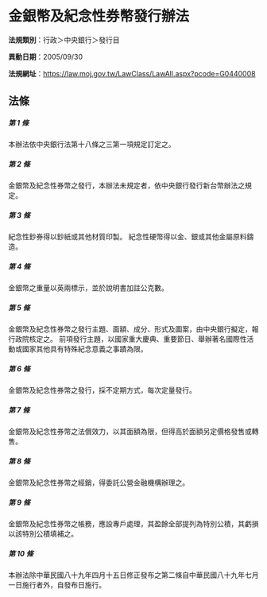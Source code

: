 # 金銀幣及紀念性券幣發行辦法

**法規類別**：行政＞中央銀行＞發行目

**異動日期**：2005/09/30  

**法規網址**：https://law.moj.gov.tw/LawClass/LawAll.aspx?pcode=G0440008





## 法條
##### 第 1 條
本辦法依中央銀行法第十八條之三第一項規定訂定之。

##### 第 2 條
金銀幣及紀念性券幣之發行，本辦法未規定者，依中央銀行發行新台幣辦法之規定。

##### 第 3 條
紀念性鈔券得以鈔紙或其他材質印製。
紀念性硬幣得以金、銀或其他金屬原料鑄造。

##### 第 4 條
金銀幣之重量以英兩標示，並於說明書加註公克數。

##### 第 5 條
金銀幣及紀念性券幣之發行主題、面額、成分、形式及圖案，由中央銀行擬定，報行政院核定之。
前項發行主題，以國家重大慶典、重要節日、舉辦著名國際性活動或國家其他具有特殊紀念意義之事蹟為限。

##### 第 6 條
金銀幣及紀念性券幣之發行，採不定期方式，每次定量發行。

##### 第 7 條
金銀幣及紀念性券幣之法償效力，以其面額為限，但得高於面額另定價格發售或轉售。

##### 第 8 條
金銀幣及紀念性券幣之經銷，得委託公營金融機構辦理之。

##### 第 9 條
金銀幣及紀念性券幣之帳務，應設專戶處理，其盈餘全部提列為特別公積，其虧損以該特別公積填補之。

##### 第 10 條
本辦法除中華民國八十九年四月十五日修正發布之第二條自中華民國八十九年七月一日施行者外，自發布日施行。


